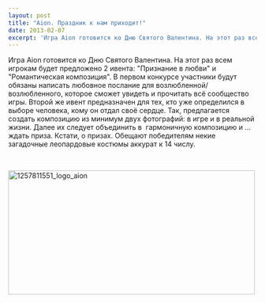 ```yaml
---
layout: post
title: "Aion. Праздник к нам приходит!"
date: 2013-02-07
excerpt: 'Игра Aion готовится ко Дню Святого Валентина. На этот раз всем игрокам будет предложено 2 ивента&#58; "Признание в любви" и "Романтическая композиция"...'
---
```


Игра Aion готовится ко Дню Святого Валентина. На этот раз всем игрокам будет предложено 2 ивента: "Признание в любви" и "Романтическая композиция". В первом конкурсе участники будут обязаны написать любовное послание для возлюбленной/возлюбленного, которое сможет увидеть и прочитать всё сообщество игры. Второй же ивент предназначен для тех, кто уже определился в выборе человека, кому он отдал своё сердце. Так, предлагается создать композицию из минимум двух фотографий: в игре и в реальной жизни. Далее их следует объединить в  гармоничную композицию и ... ждать приза. Кстати, о призах. Обещают победителям некие загадочные леопардовые костюмы аккурат к 14 числу.

&nbsp;

<a href="http://gamersoul.ru/wp-content/uploads/2013/02/1257811551_logo_aion.jpg"><img class="size-full wp-image-1209 aligncenter" alt="1257811551_logo_aion" src="http://gamersoul.ru/wp-content/uploads/2013/02/1257811551_logo_aion.jpg" width="500" height="251" /></a>